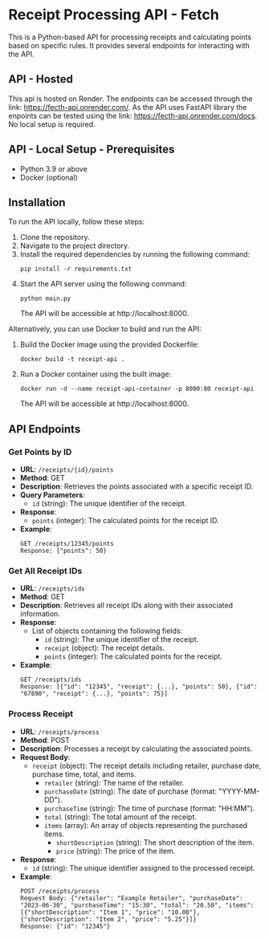 # Receipt Processing API - Fetch

This is a Python-based API for processing receipts and calculating points based on specific rules. It provides several endpoints for interacting with the API.

## API - Hosted

This api is hosted on Render. The endpoints can be accessed through the link: https://fecth-api.onrender.com/. As the API uses FastAPI library the enpoints can be tested using the link: https://fecth-api.onrender.com/docs. No local setup is required.

## API - Local Setup - Prerequisites

- Python 3.9 or above
- Docker (optional)

## Installation

To run the API locally, follow these steps:

1. Clone the repository.
2. Navigate to the project directory.
3. Install the required dependencies by running the following command:
   ```
   pip install -r requirements.txt
   ```
4. Start the API server using the following command:
   ```
   python main.py
   ```
   The API will be accessible at http://localhost:8000.

Alternatively, you can use Docker to build and run the API:

1. Build the Docker image using the provided Dockerfile:
   ```
   docker build -t receipt-api .
   ```
2. Run a Docker container using the built image:
   ```
   docker run -d --name receipt-api-container -p 8000:80 receipt-api
   ```
   The API will be accessible at http://localhost:8000.

## API Endpoints

### Get Points by ID

- **URL**: `/receipts/{id}/points`
- **Method**: GET
- **Description**: Retrieves the points associated with a specific receipt ID.
- **Query Parameters**:
  - `id` (string): The unique identifier of the receipt.
- **Response**:
  - `points` (integer): The calculated points for the receipt ID.
- **Example**:
  ```
  GET /receipts/12345/points
  Response: {"points": 50}
  ```

### Get All Receipt IDs

- **URL**: `/receipts/ids`
- **Method**: GET
- **Description**: Retrieves all receipt IDs along with their associated information.
- **Response**:
  - List of objects containing the following fields:
    - `id` (string): The unique identifier of the receipt.
    - `receipt` (object): The receipt details.
    - `points` (integer): The calculated points for the receipt.
- **Example**:
  ```
  GET /receipts/ids
  Response: [{"id": "12345", "receipt": {...}, "points": 50}, {"id": "67890", "receipt": {...}, "points": 75}]
  ```

### Process Receipt

- **URL**: `/receipts/process`
- **Method**: POST
- **Description**: Processes a receipt by calculating the associated points.
- **Request Body**:
  - `receipt` (object): The receipt details including retailer, purchase date, purchase time, total, and items.
    - `retailer` (string): The name of the retailer.
    - `purchaseDate` (string): The date of purchase (format: "YYYY-MM-DD").
    - `purchaseTime` (string): The time of purchase (format: "HH:MM").
    - `total` (string): The total amount of the receipt.
    - `items` (array): An array of objects representing the purchased items.
      - `shortDescription` (string): The short description of the item.
      - `price` (string): The price of the item.
- **Response**:
  - `id` (string): The unique identifier assigned to the processed receipt.
- **Example**:
  ```
  POST /receipts/process
  Request Body: {"retailer": "Example Retailer", "purchaseDate": "2023-06-30", "purchaseTime": "15:30", "total": "20.50", "items": [{"shortDescription": "Item 1", "price": "10.00"}, {"shortDescription": "Item 2", "price": "5.25"}]}
  Response: {"id": "12345"}
  ```